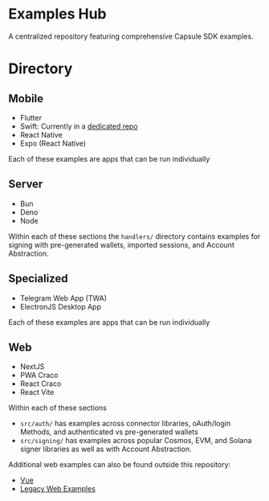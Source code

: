 # Examples Hub

A centralized repository featuring comprehensive Capsule SDK examples.

# Directory

## Mobile

- Flutter
- Swift: Currently in a [dedicated repo](https://github.com/capsule-org/swift-sdk-example)
- React Native
- Expo (React Native)

Each of these examples are apps that can be run individually

## Server

- Bun
- Deno
- Node

Within each of these sections the `handlers/` directory contains examples for signing with pre-generated wallets,
imported sessions, and Account Abstraction.

## Specialized

- Telegram Web App (TWA)
- ElectronJS Desktop App

Each of these examples are apps that can be run individually

## Web

- NextJS
- PWA Craco
- React Craco
- React Vite

Within each of these sections

- `src/auth/` has examples across connector libraries, oAuth/login Methods, and authenticated vs pre-generated wallets
- `src/signing/` has examples across popular Cosmos, EVM, and Solana signer libraries as well as with Account
  Abstraction.

Additional web examples can also be found outside this repository:

- [Vue](https://github.com/capsule-org/vue-example)
- [Legacy Web Examples](https://github.com/capsule-org/react-integration-examples)
